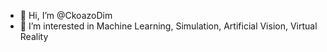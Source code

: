 - 👋 Hi, I’m @CkoazoDim
- 👀 I’m interested in Machine Learning, Simulation, Artificial Vision, Virtual Reality

<!---
CkoazoDim/CkoazoDim is a ✨ special ✨ repository because its `README.md` (this file) appears on your GitHub profile.
You can click the Preview link to take a look at your changes.
--->
